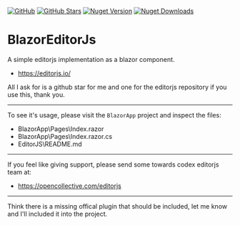 
[![GitHub](https://img.shields.io/github/license/kibblewhite/BlazorEditorJs?logo=github&style=flat-square)](https://github.com/kibblewhite/BlazorEditorJs/blob/master/LICENSE)
[![GitHub Stars](https://img.shields.io/github/stars/kibblewhite/BlazorEditorJs?style=flat-square&logo=github)](https://github.com/kibblewhite/BlazorEditorJs/stargazers)
[![Nuget Version](https://img.shields.io/nuget/v/EditorJs?label=nuget%20version&logo=nuget&style=flat-square)](https://www.nuget.org/packages/EditorJs/)
[![Nuget Downloads](https://img.shields.io/nuget/dt/EditorJs?label=nuget%20downloads&logo=nuget&style=flat-square)](https://www.nuget.org/packages/EditorJs/)

# BlazorEditorJs

A simple editorjs implementation as a blazor component.
- https://editorjs.io/

All I ask for is a github star for me and one for the editorjs repository if you use this, thank you.

---

To see it's usage, please visit the `BlazorApp` project and inspect the files:
- BlazorApp\Pages\Index.razor
- BlazorApp\Pages\Index.razor.cs
- EditorJS\README.md

---

If you feel like giving support, please send some towards codex editorjs team at:
- https://opencollective.com/editorjs

---

Think there is a missing offical plugin that should be included, let me know and I'll included it into the project.
